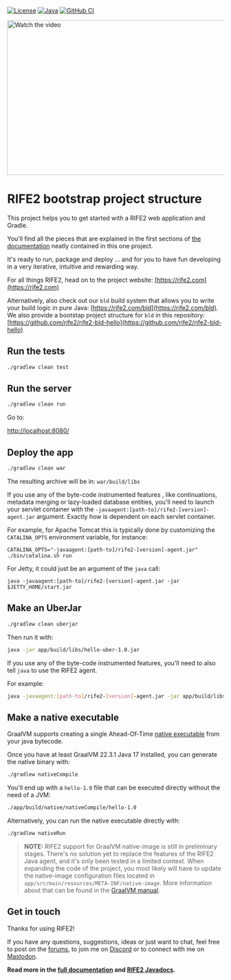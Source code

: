[![License](https://img.shields.io/badge/license-Apache%20License%202.0-blue.svg)](https://opensource.org/licenses/Apache-2.0)
[![Java](https://img.shields.io/badge/java-17%2B-blue)](https://www.oracle.com/java/technologies/javase/jdk17-archive-downloads.html)
[![GitHub CI](https://github.com/rife2/rife2-gradle-hello/actions/workflows/gradle.yml/badge.svg)](https://github.com/rife2/rife2-gradle-hello/actions/workflows/gradle.yml)

<a href="https://www.youtube.com/watch?feature=player_embedded&v=AZWzYwAHDIE" target="_blank">
 <img src="https://img.youtube.com/vi/AZWzYwAHDIE/maxresdefault.jpg" alt="Watch the video" width="640" height="360" border="0" />
</a>

# RIFE2 bootstrap project structure

This project helps you to get started with a RIFE2 web application and Gradle.

You'll find all the pieces that are explained in the first sections of
[the documentation](https://github.com/rife2/rife2/wiki) neatly contained
in this one project.

It's ready to run, package and deploy ... and for you to have fun developing
in a very iterative, intuitive and rewarding way.

For all things RIFE2, head on to the project website:
[https://rife2.com](https://rife2.com)

Alternatively, also check out our `bld` build system that allows you to write your build logic in pure Java:
[https://rife2.com/bld](https://rife2.com/bld). We also provide a bootstap project structure for `bld` in this
repository: [https://github.com/rife2/rife2-bld-hello](https://github.com/rife2/rife2-bld-hello)

## Run the tests

```bash
./gradlew clean test
```

## Run the server

```bash
./gradlew clean run
```

Go to:

[http://localhost:8080/](http://localhost:8080/)


## Deploy the app

```bash
./gradlew clean war
```

The resulting archive will be in:
`war/build/libs`

If you use any of the byte-code instrumented features , like continuations,
metadata merging or lazy-loaded database entities, you'll need to launch your
servlet container with the `-javaagent:[path-to]/rife2-[version]-agent.jar`
argument. Exactly how is dependent on each servlet container.

For example, for Apache Tomcat this is typically done by customizing the
`CATALINA_OPTS` environment variable, for instance:

```shell
CATALINA_OPTS="-javaagent:[path-to]/rife2-[version]-agent.jar" ./bin/catalina.sh run
```

For Jetty, it could just be an argument of the `java` call:

```shell
java -javaagent:[path-to]/rife2-[version]-agent.jar -jar $JETTY_HOME/start.jar
```

## Make an UberJar


```bash
./gradlew clean uberjar
```

Then run it with:

```bash
java -jar app/build/libs/hello-uber-1.0.jar
```

If you use any of the byte-code instrumented features, you'll need to also tell
`java` to use the RIFE2 agent.

For example:

```bash
java -javaagent:[path-to]/rife2-[version]-agent.jar -jar app/build/libs/hello-uber-1.0.jar
```

## Make a native executable

GraalVM supports creating a single Ahead-Of-Time
[native executable](https://www.graalvm.org/native-image/) from your java
bytecode.

Once you have at least GraalVM 22.3.1 Java 17 installed, you can generate the native binary with:

```bash
./gradlew nativeCompile
```

You'll end up with a `hello-1.0` file that can be executed directly without
the need of a JVM:

```bash
./app/build/native/nativeCompile/hello-1.0
```

Alternatively, you can run the native executable directly with:

```bash
./gradlew nativeRun
```

> **NOTE:** RIFE2 support for GraalVM native-image is still in preliminary
> stages. There's no solution yet to replace the features of the RIFE2 Java
> agent, and it's only been tested in a limited context. When expanding the
> code of the project, you most likely will have to update the native-image
> configuration files located in `app/src/main/resources/META-INF/native-image`.
> More information about that can be found in the [GraalVM manual](https://www.graalvm.org/latest/reference-manual/native-image/metadata/).

## Get in touch

Thanks for using RIFE2!

If you have any questions, suggestions, ideas or just want to chat, feel free
to post on the [forums](https://forum.uwyn.com), to join
me on [Discord](https://discord.gg/DZRYPtkb6J) or to connect with me on
[Mastodon](https://uwyn.net/@gbevin).


**Read more in the [full documentation](https://github.com/rife2/rife2/wiki)
and  [RIFE2 Javadocs](https://rife2.github.io/rife2/).**
